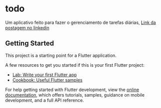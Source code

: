 # todo

Um aplicativo feito para fazer o gerenciamento de tarefas diárias,
[Link da postagem no linkedin](https://www.linkedin.com/feed/update/urn:li:activity:7265152572330561536/)
## Getting Started

This project is a starting point for a Flutter application.

A few resources to get you started if this is your first Flutter project:

- [Lab: Write your first Flutter app](https://docs.flutter.dev/get-started/codelab)
- [Cookbook: Useful Flutter samples](https://docs.flutter.dev/cookbook)

For help getting started with Flutter development, view the
[online documentation](https://docs.flutter.dev/), which offers tutorials,
samples, guidance on mobile development, and a full API reference.

